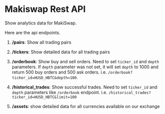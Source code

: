 # Makiswap Rest API

Show analytics data for MakiSwap.

Here are the api endpoints.

1. **/pairs**: Show all trading pairs

2. **/tickers**: Show detailed data for all trading pairs

3. **/orderbook**: Show buy and sell orders. Need to set `ticker_id` and `depth` parameters. If `depth` parameter was not set, it will set `depth` to 1000 and return 500 buy orders and 500 ask orders. i.e. `/orderbook?ticker_id=HUSD_HBTC&depth=100`.

4. **/historical_trades**: Show successful trades. Need to set `ticker_id` and `depth` parameters like `/orderbook` endpoint. i.e. `/historical_trades?ticker_id=HUSD_HBTC&limit=100`

5. **/assets**: show detailed data for all currencies available on our exchange
